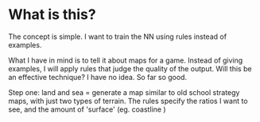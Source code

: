 What is this?
=============

The concept is simple.  I want to train the NN using rules instead of examples.

What I have in mind is to tell it about maps for a game.  Instead of giving examples, 
I will apply rules that judge the quality of the output.  Will this be an effective 
technique?  I have no idea.  So far so good.

Step one: land and sea = generate a map similar to old school strategy maps, 
    with just two types of terrain.  The rules specify the ratios I want to see,
    and the amount of 'surface' (eg. coastline )

